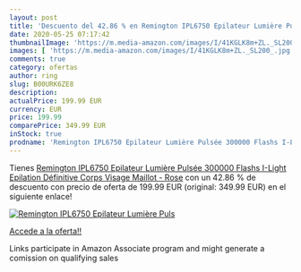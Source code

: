 ```yaml
---
layout: post
title: 'Descuento del 42.86 % en Remington IPL6750 Epilateur Lumière Puls'
date: 2020-05-25 07:17:42
thumbnailImage: 'https://m.media-amazon.com/images/I/41KGLK8m+ZL._SL200_.jpg'
images: [ 'https://m.media-amazon.com/images/I/41KGLK8m+ZL._SL200_.jpg' ]
comments: true
category: ofertas
author: ring
slug: B00URK6ZE8
description:
actualPrice: 199.99 EUR
currency: EUR
price: 199.99
comparePrice: 349.99 EUR
inStock: true
prodname: 'Remington IPL6750 Epilateur Lumière Pulsée 300000 Flashs I-Light  Epilation Définitive Corps Visage Maillot - Rose'
---
```


Tienes [Remington IPL6750 Epilateur Lumière Pulsée 300000 Flashs I-Light  Epilation Définitive Corps Visage Maillot - Rose](https://www.amazon.fr/dp/B00URK6ZE8/?tag=tolees0d-21) con un 42.86 % de descuento con precio de oferta de 199.99 EUR (original: 349.99 EUR) en el siguiente enlace!

[![Remington IPL6750 Epilateur Lumière Puls](https://m.media-amazon.com/images/I/41KGLK8m+ZL._SL200_.jpg)](https://www.amazon.fr/dp/B00URK6ZE8/?tag=tolees0d-21)

[Accede a la oferta!!](https://www.amazon.fr/dp/B00URK6ZE8/?tag=tolees0d-21)

Links participate in Amazon Associate program and might generate a comission on qualifying sales



